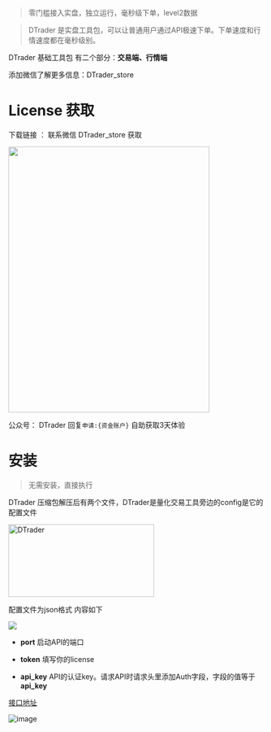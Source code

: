 > 零门槛接入实盘，独立运行，毫秒级下单，level2数据

> DTrader 是实盘工具包，可以让普通用户通过API极速下单。下单速度和行情速度都在毫秒级别。 
  

DTrader 基础工具包 有二个部分：**交易端、行情端**

添加微信了解更多信息：DTrader_store

# License 获取

下载链接 ： 联系微信 DTrader_store 获取

   <img src="https://github.com/user-attachments/assets/1d2d6c0b-6413-4655-ae08-231ed3979376" width="396" height="523">

公众号： DTrader 回复`申请:{资金账户}` 自助获取3天体验

# 安装

> 无需安装，直接执行

DTrader 压缩包解压后有两个文件，DTrader是量化交易工具旁边的config是它的配置文件

<img src="https://content.pstmn.io/60c7b66a-af3b-4cd5-bf64-a839769efb31/aW1hZ2UucG5n" alt="DTrader" width="287" height="143">

配置文件为json格式 内容如下

<img src="https://content.pstmn.io/909386ed-3589-47a1-8d63-200c18c3bcf4/Y29uZmlnLnBuZw==">

- **port** 启动API的端口
    
- **token** 填写你的license
    
- **api_key** API的认证key。请求API时请求头里添加Auth字段，字段的值等于**api_key**


[接口地址](https://www.postman.com/d-trader/workspace/dtrader/folder/4053615-2c0ed742-e05c-412e-807a-f9733f7cf7bd?action=share&creator=4053615&ctx=documentation&active-environment=4053615-b68f02a6-dd37-439e-b0cf-17c2457fc843)
    
![image](https://github.com/user-attachments/assets/f31ccd58-7938-4520-a0e7-77933eabf4fc)
